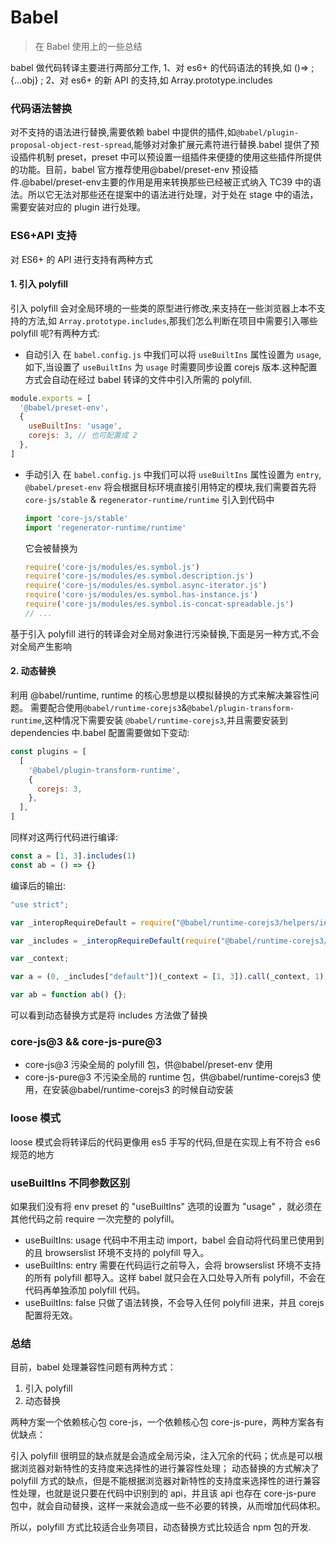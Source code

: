# Babel

> 在 Babel 使用上的一些总结

babel 做代码转译主要进行两部分工作,
1、对 es6+ 的代码语法的转换,如 ()=> ; {...obj} ;
2、对 es6+ 的新 API 的支持,如 Array.prototype.includes

<!-- 上面的第一部分功能通过 plugin 进行转换,第二部分功能通过引入core-js(polyfill)进行全局的修改来支持或进行代码的动态替换. -->

### 代码语法替换

对不支持的语法进行替换,需要依赖 babel 中提供的插件,如`@babel/plugin-proposal-object-rest-spread`,能够对对象扩展元素符进行替换.babel 提供了预设插件机制 preset，preset 中可以预设置一组插件来便捷的使用这些插件所提供的功能。目前，babel 官方推荐使用@babel/preset-env 预设插件.@babel/preset-env​ 主要的作用是用来转换那些已经被正式纳入 TC39 中的语法。所以它无法对那些还在提案中的语法进行处理，对于处在 stage 中的语法，需要安装对应的 plugin 进行处理。

### ES6+API 支持

对 ES6+ 的 API 进行支持有两种方式

#### 1. 引入 polyfill

引入 polyfill 会对全局环境的一些类的原型进行修改,来支持在一些浏览器上本不支持的方法,如 `Array.prototype.includes`,那我们怎么判断在项目中需要引入哪些 polyfill 呢?有两种方式:

- 自动引入
  在 `babel.config.js` 中我们可以将 `useBuiltIns` 属性设置为 `usage`,如下,当设置了 `useBuiltIns` 为 `usage` 时需要同步设置 corejs 版本.这种配置方式会自动在经过 babel 转译的文件中引入所需的 polyfill.

```js
module.exports = [
  '@babel/preset-env',
  {
    useBuiltIns: 'usage',
    corejs: 3, // 也可配置成 2
  },
]
```

- 手动引入
  在 `babel.config.js` 中我们可以将 `useBuiltIns` 属性设置为 `entry`, `@babel/preset-env` 将会根据目标环境直接引用特定的模块,我们需要首先将 `core-js/stable` & `regenerator-runtime/runtime` 引入到代码中
  ```js
  import 'core-js/stable'
  import 'regenerator-runtime/runtime'
  ```
  它会被替换为
  ```js
  require('core-js/modules/es.symbol.js')
  require('core-js/modules/es.symbol.description.js')
  require('core-js/modules/es.symbol.async-iterator.js')
  require('core-js/modules/es.symbol.has-instance.js')
  require('core-js/modules/es.symbol.is-concat-spreadable.js')
  // ...
  ```

基于引入 polyfill 进行的转译会对全局对象进行污染替换,下面是另一种方式,不会对全局产生影响

#### 2. 动态替换

利用 @babel/runtime, runtime 的核心思想是以模拟替换的方式来解决兼容性问题。
需要配合使用`@babel/runtime-corejs3`&`@babel/plugin-transform-runtime`,这种情况下需要安装 `@babel/runtime-corejs3`,并且需要安装到 dependencies 中.babel 配置需要做如下变动:

```js
const plugins = [
  [
    '@babel/plugin-transform-runtime',
    {
      corejs: 3,
    },
  ],
]
```

同样对这两行代码进行编译:
```js
const a = [1, 3].includes(1)
const ab = () => {}
```
编译后的输出:
```js
"use strict";

var _interopRequireDefault = require("@babel/runtime-corejs3/helpers/interopRequireDefault");

var _includes = _interopRequireDefault(require("@babel/runtime-corejs3/core-js-stable/instance/includes"));

var _context;

var a = (0, _includes["default"])(_context = [1, 3]).call(_context, 1);

var ab = function ab() {};
```
可以看到动态替换方式是将 includes 方法做了替换


### core-js@3 && core-js-pure@3
* core-js@3 污染全局的 polyfill 包，供@babel/preset-env 使用
* core-js-pure@3 不污染全局的 runtime 包，供@babel/runtime-corejs3 使用，在安装@babel/runtime-corejs3 的时候自动安装


### loose 模式
loose 模式会将转译后的代码更像用 es5 手写的代码,但是在实现上有不符合 es6 规范的地方


### useBuiltIns 不同参数区别
如果我们没有将 env preset 的 "useBuiltIns" 选项的设置为 "usage" ，就必须在其他代码之前 require 一次完整的 polyfill。

- useBuiltIns: usage 代码中不用主动 import，babel 会自动将代码里已使用到的且 browserslist 环境不支持的 polyfill 导入。
- useBuiltIns: entry 需要在代码运行之前导入，会将 browserslist 环境不支持的所有 polyfill 都导入。这样 babel 就只会在入口处导入所有 polyfill，不会在代码再单独添加 polyfill 代码。
- useBuiltIns: false 只做了语法转换，不会导入任何 polyfill 进来，并且 corejs 配置将无效。


### 总结

目前，babel 处理兼容性问题有两种方式：
1. 引入 polyfill
2. 动态替换

两种方案一个依赖核心包 core-js，一个依赖核心包 core-js-pure，两种方案各有优缺点：

引入 polyfill 很明显的缺点就是会造成全局污染，注入冗余的代码；优点是可以根据浏览器对新特性的支持度来选择性的进行兼容性处理；
动态替换的方式解决了 polyfill 方式的缺点，但是不能根据浏览器对新特性的支持度来选择性的进行兼容性处理，也就是说只要在代码中识别到的 api，并且该 api 也存在 core-js-pure 包中，就会自动替换，这样一来就会造成一些不必要的转换，从而增加代码体积。

所以，polyfill 方式比较适合业务项目，动态替换方式比较适合 npm 包的开发.
